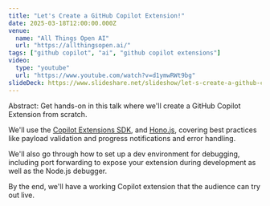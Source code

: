 ```yaml
---
title: "Let's Create a GitHub Copilot Extension!"
date: 2025-03-18T12:00:00.000Z
venue:
  name: "All Things Open AI"
  url: "https://allthingsopen.ai/"
tags: ["github copilot", "ai", "github copilot extensions"]
video:
  type: "youtube"
  url: "https://www.youtube.com/watch?v=d1ymwRWt9bg"
slideDeck: https://www.slideshare.net/slideshow/let-s-create-a-github-copilot-extension-nick-taylor-pomerium/277208003
---
```


Abstract: Get hands-on in this talk where we'll create a GitHub Copilot Extension from scratch.

We'll use the <a href="https://github.com/copilot-extensions/preview-sdk.js/">Copilot Extensions SDK</a>, and <a href="https://hono.dev">Hono.js</a>, covering best practices like payload validation and progress notifications and error handling.

We'll also go through how to set up a dev environment for debugging, including port forwarding to expose your extension during development as well as the Node.js debugger.

By the end, we'll have a working Copilot extension that the audience can try out live.
